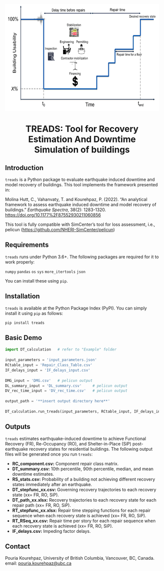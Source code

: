 <p align="center">
<img src="https://github.com/carlosmolinahutt/ESR-Lab-Repositories/blob/master/dt_framework.png" 
	height="350"/>
</p>

<h1 align = "center"> TREADS: Tool for Recovery Estimation And Downtime Simulation of buildings</h1>
	    
</p>

## Introduction

`treads` is a Python package to evaluate earthquake induced downtime and model recovery of buildings. This tool implements the framework presented in: 

Molina Hutt, C., Vahanvaty, T. and Kourehpaz, P. (2022). “An analytical framework to assess earthquake induced downtime and model recovery of buildings.” *Earthquake Spectra*, 38(2): 1283-1320. https://doi.org/10.1177%2F87552930211060856 

This tool is fully compatible with SimCenter’s tool for loss assessment, i.e., pelicun (https://github.com/NHERI-SimCenter/pelicun) 

## Requirements

`treads` runs under Python 3.6+. The following packages are required for it to work properly:

`numpy`  `pandas` `os` `sys` `more_itertools` `json` 

You can install these using `pip`.

## Installation

`treads` is available at the Python Package Index (PyPI). You can simply install it using `pip` as follows:

```
pip install treads
```
## Basic Demo
```python
import DT_calculation 	# refer to "Example" folder

input_parameters = 'input_parameters.json'
RCtable_input = 'Repair_Class_Table.csv'
IF_delays_input = 'IF_delays_input.csv'

DMG_input = 'DMG.csv' 	# pelicun output
DL_summary_input = 'DL_summary.csv' 	# pelicun output
DV_rec_time_input = 'DV_rec_time.csv' 	# pelicun output

output_path = '**insert output directory here**'

DT_calculation.run_treads(input_parameters, RCtable_input, IF_delays_input, DMG_input, DL_summary_input, DV_rec_time_input, output_path)
```
## Outputs

`treads` estimates earthquake-induced downtime to achieve Functional Recovery (FR), Re-Occupancy (RO), and Shelter-in-Place (SiP) post-earthquake recovery states for residential buildings. The following output files will be generated once you run `treads`: 

- **RC_component.csv:**  Component repair class matrix. 
- **DT_summary.csv:**  10th percentile, 90th percentile, median, and mean downtime estimates.
- **RS_stats.csv:**  Probability of a building not achieving different recovery states immediately after an earthquake. 
- **DT_stepfunc_xx.csv:**  Governing recovery trajectories to each recovery state (xx= FR, RO, SiP).
- **DT_path_xx.xlsx:**  Recovery trajectories to each recovery state for each repair path (xx= FR, RO, SiP).
- **RT_stepfunc_xx.xlsx:**  Repair time stepping functions for each repair sequence when each recovery state is achieved (xx= FR, RO, SiP).
- **RT_RSeq_xx.csv:**  Repair time per story for each repair sequence when each recovery state is achieved (xx= FR, RO, SiP).
- **IF_delays.csv:**  Impeding factor delays. 

## Contact

Pouria Kourehpaz, University of British Columbia, Vancouver, BC, Canada. email: pouria.kourehpaz@ubc.ca
